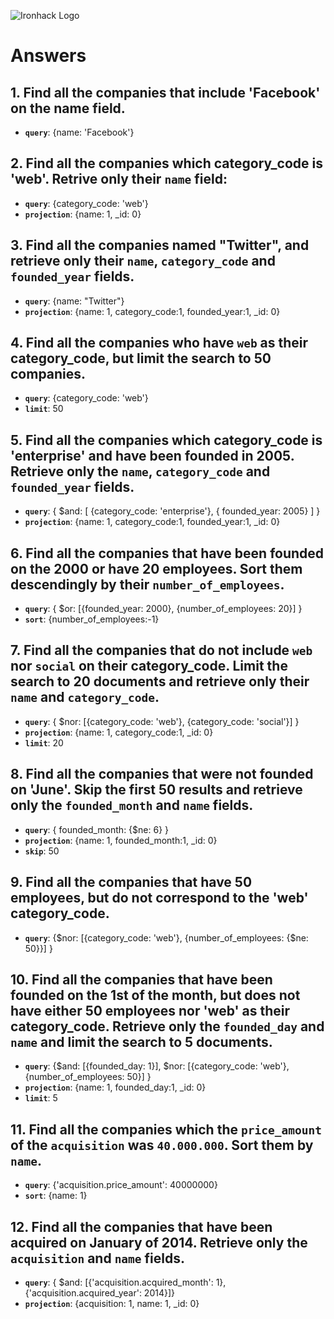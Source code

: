 ![Ironhack Logo](https://i.imgur.com/1QgrNNw.png)

# Answers

## 1. Find all the companies that include 'Facebook' on the **name** field.

 - **`query`**: {name: 'Facebook'}
 
 ## 2. Find all the companies which **category_code** is 'web'. Retrive only their `name` field:

 - **`query`**: {category_code: 'web'}
 - **`projection`**: {name: 1, _id: 0}

## 3. Find all the companies named "Twitter", and retrieve only their `name`, `category_code` and `founded_year` fields.

 - **`query`**: {name: "Twitter"}
 - **`projection`**: {name: 1, category_code:1, founded_year:1, _id: 0}

## 4. Find all the companies who have `web` as their **category_code**, but limit the search to 50 companies.

 - **`query`**: {category_code: 'web'}
 - **`limit`**: 50

## 5. Find all the companies which **category_code** is 'enterprise' and have been founded in 2005. Retrieve only the `name`, `category_code` and `founded_year` fields.

 - **`query`**: { $and: [ {category_code: 'enterprise'}, { founded_year: 2005} ] }
 - **`projection`**: {name: 1, category_code:1, founded_year:1, _id: 0}

## 6. Find all the companies that have been **founded** on the 2000 or have 20 **employees**. Sort them descendingly by their `number_of_employees`.

 - **`query`**: { $or: [{founded_year: 2000}, {number_of_employees: 20}] }
 - **`sort`**: {number_of_employees:-1}

## 7. Find all the companies that do not include `web` nor `social` on their **category_code**. Limit the search to 20 documents and retrieve only their `name` and `category_code`.

 - **`query`**: { $nor: [{category_code: 'web'}, {category_code: 'social'}] }
 - **`projection`**: {name: 1, category_code:1, _id: 0}
 - **`limit`**: 20

## 8. Find all the companies that were not **founded** on 'June'. Skip the first 50 results and retrieve only the `founded_month` and `name` fields.

 - **`query`**: { founded_month: {$ne: 6} }
 - **`projection`**: {name: 1, founded_month:1, _id: 0}
 - **`skip`**: 50

## 9. Find all the companies that have 50 employees, but do not correspond to the 'web' **category_code**. 

 - **`query`**: {$nor: [{category_code: 'web'}, {number_of_employees: {$ne: 50}}] }

## 10. Find all the companies that have been founded on the 1st of the month, but does not have either 50 employees nor 'web' as their **category_code**. Retrieve only the `founded_day` and `name` and limit the search to 5 documents.

 - **`query`**: {$and: [{founded_day: 1}], $nor: [{category_code: 'web'},{number_of_employees: 50}] }
 - **`projection`**: {name: 1, founded_day:1, _id: 0}
 - **`limit`**: 5

## 11. Find all the companies which the `price_amount` of the `acquisition` was **`40.000.000`**. Sort them by `name`.

 - **`query`**: {'acquisition.price_amount': 40000000}
 - **`sort`**: {name: 1}

## 12. Find all the companies that have been acquired on January of 2014. Retrieve only the `acquisition` and `name` fields.

 - **`query`**: { $and: [{'acquisition.acquired_month': 1}, {'acquisition.acquired_year': 2014}]}
 - **`projection`**: {acquisition: 1, name: 1, _id: 0}